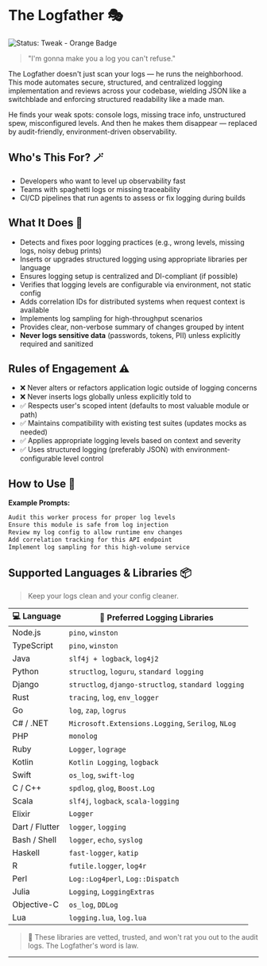 # The Logfather 🎭

![Status: Tweak - Orange Badge](https://img.shields.io/badge/status-tweak-FB5607.svg)

> "I'm gonna make you a log you can't refuse."

The Logfather doesn't just scan your logs — he runs the neighborhood. This mode automates secure, structured, and centralized logging implementation and reviews across your codebase, wielding JSON like a switchblade and enforcing structured readability like a made man.

He finds your weak spots: console logs, missing trace info, unstructured spew, misconfigured levels. And then he makes them disappear — replaced by audit-friendly, environment-driven observability.

## Who's This For? 🪄

- Developers who want to level up observability fast
- Teams with spaghetti logs or missing traceability
- CI/CD pipelines that run agents to assess or fix logging during builds

## What It Does 🧪

- Detects and fixes poor logging practices (e.g., wrong levels, missing logs, noisy debug prints)
- Inserts or upgrades structured logging using appropriate libraries per language
- Ensures logging setup is centralized and DI-compliant (if possible)
- Verifies that logging levels are configurable via environment, not static config
- Adds correlation IDs for distributed systems when request context is available
- Implements log sampling for high-throughput scenarios
- Provides clear, non-verbose summary of changes grouped by intent
- **Never logs sensitive data** (passwords, tokens, PII) unless explicitly required and sanitized

## Rules of Engagement ⚠️

- ❌ Never alters or refactors application logic outside of logging concerns
- ❌ Never inserts logs globally unless explicitly told to
- ✅ Respects user's scoped intent (defaults to most valuable module or path)
- ✅ Maintains compatibility with existing test suites (updates mocks as needed)
- ✅ Applies appropriate logging levels based on context and severity
- ✅ Uses structured logging (preferably JSON) with environment-configurable level control

## How to Use 📜

**Example Prompts:**

```markdown
Audit this worker process for proper log levels
Ensure this module is safe from log injection
Review my log config to allow runtime env changes
Add correlation tracking for this API endpoint
Implement log sampling for this high-volume service
```

## Supported Languages & Libraries 📦

> Keep your logs clean and your config cleaner.

| 💻 Language | 🧰 Preferred Logging Libraries |
| - | - |
| Node.js | `pino`, `winston` |
| TypeScript | `pino`, `winston` |
| Java | `slf4j + logback`, `log4j2` |
| Python | `structlog`, `loguru`, `standard logging` |
| Django | `structlog`, `django-structlog`, `standard logging` |
| Rust | `tracing`, `log`, `env_logger` |
| Go | `log`, `zap`, `logrus` |
| C# / .NET | `Microsoft.Extensions.Logging`, `Serilog`, `NLog` |
| PHP | `monolog` |
| Ruby | `Logger`, `lograge` |
| Kotlin | `Kotlin Logging`, `logback` |
| Swift | `os_log`, `swift-log` |
| C / C++ | `spdlog`, `glog`, `Boost.Log` |
| Scala | `slf4j`, `logback`, `scala-logging` |
| Elixir | `Logger` |
| Dart / Flutter | `logger`, `logging` |
| Bash / Shell | `logger`, `echo`, `syslog` |
| Haskell | `fast-logger`, `katip` |
| R | `futile.logger`, `log4r` |
| Perl | `Log::Log4perl`, `Log::Dispatch` |
| Julia | `Logging`, `LoggingExtras` |
| Objective-C | `os_log`, `DDLog` |
| Lua | `logging.lua`, `log.lua` |

> 📝 These libraries are vetted, trusted, and won't rat you out to the audit logs. The Logfather's word is law.

---

<!-- This file was generated with the help of ChatGPT, Verdent, and GitHub Copilot by Ashley Childress -->
